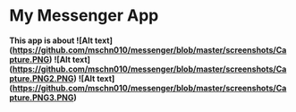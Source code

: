 # My Messenger App
<b> This app is about
![Alt text] (https://github.com/mschn010/messenger/blob/master/screenshots/Capture.PNG)
![Alt text] (https://github.com/mschn010/messenger/blob/master/screenshots/Capture.PNG2.PNG)
![Alt text] (https://github.com/mschn010/messenger/blob/master/screenshots/Capture.PNG3.PNG)
